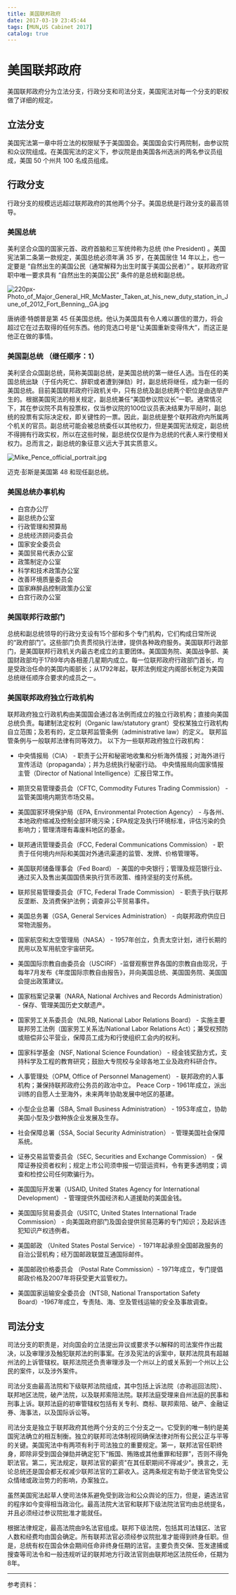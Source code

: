 ```yaml
---
title: 美国联邦政府
date: 2017-03-19 23:45:44
tags: [MUN,US Cabinet 2017]
catalog: true
---
```

# 美国联邦政府

美国联邦政府分为立法分支，行政分支和司法分支，美国宪法对每一个分支的职权做了详细的规定。

## 立法分支

美国宪法第一章中将立法的权限赋予于美国国会。美国国会实行两院制，由参议院和众议院组成。在美国宪法的定义下，参议院是由美国各州选派的两名参议员组成，美国 50 个州共 100 名成员组成。

## 行政分支

行政分支的规模远远超过联邦政府的其他两个分子。美国总统是行政分支的最高领导。

### 美国总统

美利坚合众国的国家元首、政府首脑和三军统帅称为总统 (the President) 。美国宪法第二条第一款规定，美国总统必须年满 35 岁，在美国居住 14 年以上，也一定要是 “自然出生的美国公民（通常解释为出生时属于美国公民者）” 。联邦政府官职中唯一要求具有 “自然出生的美国公民” 条件的是总统和副总统。

![220px-Photo_of_Major_General_HR_McMaster_Taken_at_his_new_duty_station_in_June_of_2012_Fort_Benning,_GA.jpg](https://ooo.0o0.ooo/2017/03/19/58ce1c84aa324.jpg)

唐纳德·特朗普是第 45 任美国总统。他认为美国具有令人难以置信的潜力，将会超过它在过去取得的任何东西。他的竞选口号是“让美国重新变得伟大”，而这正是他正在做的事情。

### 美国副总统 （继任顺序：1）

美利坚合众国副总统，简称美国副总统，是美国总统的第一继任人选。当在任的美国总统出缺（于任内死亡、辞职或者遭到弹劾）时，副总统将继任，成为新一任的美国总统。目前美国联邦政府行政机关中，只有总统及副总统两个职位是由选举产生的。根据美国宪法的相关规定，副总统兼任“美国参议院议长”一职。通常情况下，其在参议院不具有投票权，仅当参议院的100位议员表决结果为平局时，副总统的投票有实际决定权，即关键性的一票。因此，副总统是整个联邦政府内所属两个机关的官员。副总统可能会被总统委任以其他权力，但是美国宪法规定，副总统不得拥有行政实权，所以在这些时候，副总统仅仅是作为总统的代表人来行使相关权力。总而言之，副总统的象征意义远大于其实质意义。

![Mike_Pence_official_portrait.jpg](https://ooo.0o0.ooo/2017/03/19/58ce1cca28b2f.jpg)

迈克·彭斯是美国第 48 和现任副总统。

### 美国总统办事机构

- 白宫办公厅
- 副总统办公室
- 行政管理和预算局
- 总统经济顾问委员会
- 国家安全委员会
- 美国贸易代表办公室
- 政策制定办公室
- 科学和技术政策办公室
- 改善环境质量委员会
- 国家麻醉品控制政策办公室
- 白宫行政办公室

### 美国联邦行政部门

总统和副总统领导的行政分支设有15个部和多个专门机构，它们构成日常所说的“政府部门”。这些部门负责贯彻执行法律，提供各种政府服务。美国联邦行政部门，是美国联邦行政机关内最古老成立的主要团体。美国国务院、美国战争部、美国财政部均于1789年内各相差几星期内成立。每一位联邦政府行政部门首长，均是受政治任命的美国内阁部长；从1792年起，联邦法例规定内阁部长制定为美国总统继任顺序合要求的成员之一。

### 美国联邦政府独立行政机构

联邦政府独立行政机构由美国国会通过各法例而成立的独立行政机构；直接向美国总统负责。每建制法定权利（Organic law/statutory grant）受权某独立行政机构自立范围；及若有的，定立联邦监管条例（administrative law）的定义。 联邦监管条例与一般联邦法律有同等效力。 以下为一些联邦政府独立行政机构：

- 中央情报局（CIA） - 职责于公开和秘密地收集和分析海外情报；对海外进行宣传活动（propaganda）；并为总统执行秘密行动。 中央情报局向国家情报主管（Director of National Intelligence）汇报日常工作。

- 期货交易管理委员会（CFTC, Commodity Futures Trading Commission） - 监管美国境内期货市场交易。

- 美国国家环境保护局（EPA, Environmental Protection Agency） - 与各州、本地政府缩减及控制全部环境污染；EPA规定及执行环境标准，评估污染的负影响力；管理清理有毒废料地区的基金。

- 联邦通讯管理委员会（FCC, Federal Communications Commission） - 职责于任何境内州际和美国对外通讯渠道的监管、发牌、价格管理等。

- 美国联邦储备理事会（Fed Board） - 美国的中央银行；管理及规范银行业、通过买入及售出美国国债来执行货币政策、维持坚挺的支付系统。

- 联邦贸易管理委员会（FTC, Federal Trade Commission） - 职责于执行联邦反垄断、及消费保护法例；调查非公平贸易事件。

- 美国总务署（GSA, General Services Administration） - 向联邦政府供应日常物流服务。

- 国家航空和太空管理局（NASA） - 1957年创立，负责太空计划，进行长期的民用以及军用航空宇宙研究。

- 美国国际宗教自由委员会（USCIRF）-监督观察世界各国的宗教自由现况，于每年7月发布《年度国际宗教自由报告》，并向美国总统、美国国务院、美国国会提出政策建议。

- 国家档案记录署（NARA, National Archives and Records Administration） - 保存、管理美国历史文献遗产。

- 国家劳工关系委员会（NLRB, National Labor Relations Board） - 实施主要联邦劳工法例（国家劳工关系法/National Labor Relations Act）；兼受权预防或赔偿非公平营业，保障员工成为和行使组织工会内的权利。

- 国家科学基金（NSF, National Science Foundation） - 经金钱奖励方式，支持科学及工程的教育研究；鼓励大专院校与全球各地工业及政府科研合作。

- 人事管理处（OPM, Office of Personnel Management） - 联邦政府的人事机构；兼保持联邦政府公务员的政冶中立。
  Peace Corp - 1961年成立，派出训练的自愿人士至海外，未来两年协助发展中地区的基建。

- 小型企业总署（SBA, Small Business Administration） - 1953年成立，协助美国小型及少数种族企业发展及生存。

- 社会保障总署（SSA, Social Security Administration） - 管理美国社会保障系统。

- 证券交易监管委员会（SEC, Securities and Exchange Commission） - 保障证券投资者权利；规定上市公司须申报一切营运资料，令有更多透明度；调查和检控公司任何欺骗行为。

- 美国国际开发署（USAID, United States Agency for International Development） - 管理提供外国经济和人道援助的美国金钱。

- 美国国际贸易委员会（USITC, United States International Trade Commission） - 向美国政府部门及国会提供贸易范筹的专门知识；及起诉违犯知识产权违例者。

- 美国邮政 （United States Postal Service）- 1971年起承担全国邮政服务的自治公营机构；经万国邮政联盟互通国际邮件。

- 美国邮政价格委员会 （Postal Rate Commission）- 1971年成立，专门提倡邮政价格及2007年将获受更大监管权力。

- 美国国家运输安全委员会（NTSB, National Transportation Safety Board）-1967年成立，专责陆、海、空及管线运输的安全及事故调查。

## 司法分支

司法分支的职责是，对向国会的立法提出异议或要求予以解释的司法案件作出裁决，以及审理涉及触犯联邦法的刑事案。在涉及宪法的诉案中，联邦法院具有超越州法的上诉管辖权。联邦法院还负责审理涉及一个州以上的或关系到一个州以上公民的案件，以及涉外案件。

司法分支由最高法院和下级联邦法院组成，其中包括上诉法院（亦称巡回法院）、联邦地区法院，破产法院，以及联邦索陪法院。联邦法庭受理来自州法庭的民事和刑事上诉。联邦法庭的初审管辖权包括有关专利、商标、联邦索陪、破产、金融证券、海事法，以及国际诉讼等。

司法分支是独立于联邦政府其他两个分支的三个分支之一。它受到的唯一制约是美国宪法确立的相互制衡。独立的联邦司法体制视同确保法律对所有公民公正与平等的关键。美国宪法中有两项有利于司法独立的重要规定。第一，联邦法官任职终身，即除非受到国会弹劾并确定犯下“叛国、贿赂或其他重罪和轻罪”，否则不得免职法官。第二，宪法规定，联邦法官的薪资"在其任职期间不得减少"。换言之，无论总统还是国会都无权减少联邦法官的工薪收入。这两条规定有助于使法官免受公众情绪或政治势力的影响，办案独立。

虽然美国宪法起草人使司法体系避免受到政治和公众舆论的压力，但是，遴选法官的程序如今变得相当政治化。最高法院大法官和联邦下级法院法官均由总统提名，并且必须经过参议院批准才能就任。

根据法律规定，最高法院由9名法官组成。联邦下级法院，包括其司法辖区、法官人数和经费均由国会确定。所有联邦法官必须经参议院批准才能得到终身任职。但是，总统有权在国会休会期间任命非终身任期的法官。主要负责交保、签发逮捕或搜查等司法令和一般违规听证的联邦地方行政法官则由联邦地区法院任命，任期为8年。

---
参考资料：

[美国国务院]: https://www.state.gov/	"美国国务院"